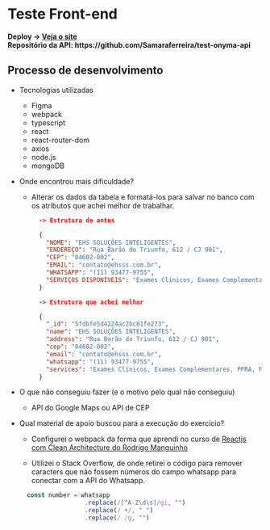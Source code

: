 # Teste Front-end

<strong>
Deploy -> <a href="https://test-onyma.vercel.app/">Veja o site</a>
<br />
Repositório da API: https://github.com/Samaraferreira/test-onyma-api
</strong>

## Processo de desenvolvimento

* Tecnologias utilizadas
  * Figma
  * webpack
  * typescript
  * react
  * react-router-dom
  * axios
  * node.js
  * mongoDB

* Onde encontrou mais dificuldade?

  * Alterar os dados da tabela e formatá-los para salvar no banco com os atributos que achei melhor de trabalhar.

    ```json
      -> Estrutura de antes

      {
        "NOME": "EHS SOLUÇÕES INTELIGENTES",
        "ENDEREÇO": "Rua Barão do Triunfo, 612 / CJ 901",
        "CEP": "04602-002",
        "EMAIL": "contato@ehsss.com.br",
        "WHATSAPP": "(11) 93477-9755",
        "SERVIÇOS DISPONÍVEIS": "Exames Clínicos, Exames Complementares, PPRA, PCMSO"
      }
    ```
    ```json
      -> Estrutura que achei melhor

      {
        "_id": "5fdbfe5d4224ac2bc81fe273",
        "name": "EHS SOLUÇÕES INTELIGENTES",
        "address": "Rua Barão do Triunfo, 612 / CJ 901",
        "cep": "04602-002",
        "email": "contato@ehsss.com.br",
        "whatsapp": "(11) 93477-9755",
        "services": "Exames Clínicos, Exames Complementares, PPRA, PCMSO"
      }
    ```


* O que não conseguiu fazer (e o motivo pelo qual não conseguiu)
  * API do Google Maps ou API de CEP

* Qual material de apoio buscou para a execução do exercício?
  * Configurei o webpack da forma que aprendi no curso de [Reactjs com Clean Architecture do Rodrigo Manguinho](https://www.udemy.com/course/react-com-mango/)

  * Utilizei o Stack Overflow, de onde retirei o código para remover caracters que não fossem números do campo whatsapp para conectar com a API do Whatsapp.

  ```ts
    const number = whatsapp
                    .replace(/[^A-Z\d\s]/gi, "")
                    .replace(/ +/, " ")
                    .replace(/ /g, "")
  ```

